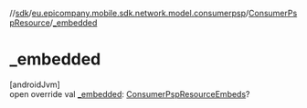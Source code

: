 //[sdk](../../../index.md)/[eu.epicompany.mobile.sdk.network.model.consumerpsp](../index.md)/[ConsumerPspResource](index.md)/[_embedded](_embedded.md)

# _embedded

[androidJvm]\
open override val [_embedded](_embedded.md): [ConsumerPspResourceEmbeds](../-consumer-psp-resource-embeds/index.md)?
